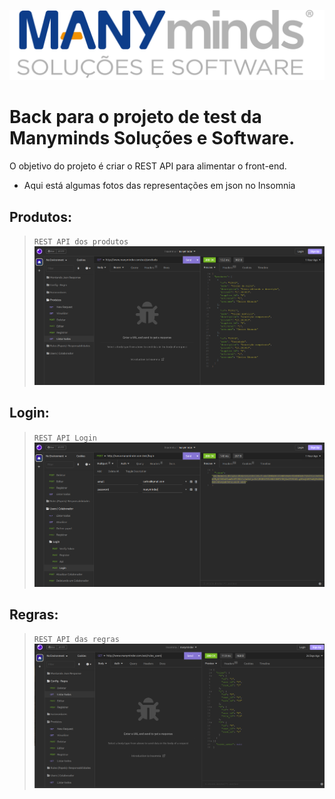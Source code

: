 ![Screenshot: Running tests on  vscode](docs/img/manyminds.png)

# Back para o projeto de test da Manyminds Soluções e Software.

O objetivo do projeto é criar o REST API para alimentar o front-end.

* Aqui está algumas fotos das representações em json no Insomnia

## Produtos: 

>`REST API dos produtos`
![Screenshot: Running tests on  vscode](docs/img/api-rest-produtos.png)
## Login: 

>`REST API Login`
![Screenshot: Running tests on  vscode](docs/img/login-rest.png)

## Regras:

>`REST API das regras`
![Screenshot: Running tests on  vscode](docs/img/regras-tela.png)